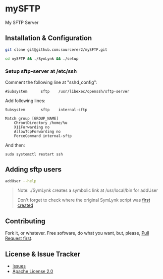 # mySFTP
My SFTP Server

## Installation & Configuration
```bash
git clone git@github.com:sourcerer2/mySFTP.git

cd mySFTP && ./SymLynk && ./setup
```

### Setup sftp-server at /etc/ssh
Comment the following line at "sshd_config":
```
#Subsystem      sftp    /usr/libexec/openssh/sftp-server
```

Add following lines:
```
Subsystem       sftp    internal-sftp

Match group [GROUP_NAME]
	ChrootDirectory /home/%u
	X11Forwarding no
	AllowTcpForwarding no
	ForceCommand internal-sftp
```

And then:
```
sudo systemctl restart ssh
```

## Adding sftp users
```bash
addUser --help
```

> Note: ./SymLynk creates a symbolic link at /usr/local/bin for addUser
>
> Don't forget to check where the original SymLynk script was [first created](https://github.com/sourcerer2/sourcery)

## Contributing
Fork it, or whatever. Free software, do what you want, but, please, [Pull Request first](https://github.com/sourcerer2/mySFTP/pulls).

## License & Issue Tracker
- [Issues](https://github.com/sourcerer2/mySFTP/issues)
- [Apache License 2.0](https://github.com/sourcerer2/mySFTP/blob/master/LICENSE)
